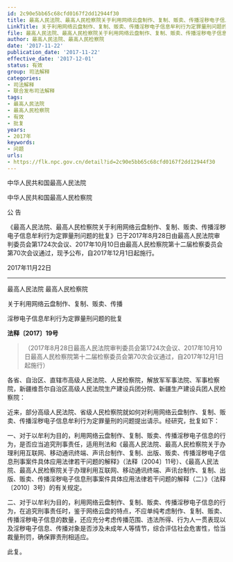 ```yaml
---
id: 2c90e5bb65c68cfd0167f2dd12944f30
title: 最高人民法院、最高人民检察院关于利用网络云盘制作、复制、贩卖、传播淫秽电子信息牟利行为定罪量刑问题的批复
LinkTitle: 关于利用网络云盘制作、复制、贩卖、传播淫秽电子信息牟利行为定罪量刑问题的批复（2017）
file: 最高人民法院、最高人民检察院关于利用网络云盘制作、复制、贩卖、传播淫秽电子信息牟利行为定罪量刑问题的批复_20171122_2c90e5bb65c68cfd0167f2dd12944f30.docx
author: 最高人民法院、最高人民检察院
date: '2017-11-22'
publication_date: '2017-11-22'
effective_date: '2017-12-01'
status: 有效
group: 司法解释
categories:
- 司法解释
- 联合发布司法解释
tags:
- 最高人民法院
- 最高人民检察院
- 有效
- 批复
years:
- 2017年
keywords:
- 问题
urls:
- https://flk.npc.gov.cn/detail?id=2c90e5bb65c68cfd0167f2dd12944f30
---
```


中华人民共和国最高人民法院

中华人民共和国最高人民检察院

公 告

《最高人民法院、最高人民检察院关于利用网络云盘制作、复制、贩卖、传播淫秽电子信息牟利行为定罪量刑问题的批复》已于2017年8月28日由最高人民法院审判委员会第1724次会议、2017年10月10日由最高人民检察院第十二届检察委员会第70次会议通过，现予公布，自2017年12月1日起施行。

2017年11月22日

---

最高人民法院 最高人民检察院

关于利用网络云盘制作、复制、贩卖、传播

淫秽电子信息牟利行为定罪量刑问题的批复

**法释〔2017〕19号**

> （2017年8月28日最高人民法院审判委员会第1724次会议、2017年10月10日最高人民检察院第十二届检察委员会第70次会议通过，自2017年12月1日起施行）

各省、自治区、直辖市高级人民法院、人民检察院，解放军军事法院、军事检察院，新疆维吾尔自治区高级人民法院生产建设兵团分院、新疆生产建设兵团人民检察院：

近来，部分高级人民法院、省级人民检察院就如何对利用网络云盘制作、复制、贩卖、传播淫秽电子信息牟利行为定罪量刑的问题提出请示。经研究，批复如下：

一、对于以牟利为目的，利用网络云盘制作、复制、贩卖、传播淫秽电子信息的行为，是否应当追究刑事责任，适用刑法和《最高人民法院、最高人民检察院关于办理利用互联网、移动通讯终端、声讯台制作、复制、出版、贩卖、传播淫秽电子信息刑事案件具体应用法律若干问题的解释》（法释〔2004〕11号）、《最高人民法院、最高人民检察院关于办理利用互联网、移动通讯终端、声讯台制作、复制、出版、贩卖、传播淫秽电子信息刑事案件具体应用法律若干问题的解释（二）》（法释〔2010〕3号）的有关规定。

二、对于以牟利为目的，利用网络云盘制作、复制、贩卖、传播淫秽电子信息的行为，在追究刑事责任时，鉴于网络云盘的特点，不应单纯考虑制作、复制、贩卖、传播淫秽电子信息的数量，还应充分考虑传播范围、违法所得、行为人一贯表现以及淫秽电子信息、传播对象是否涉及未成年人等情节，综合评估社会危害性，恰当裁量刑罚，确保罪责刑相适应。

此复。
